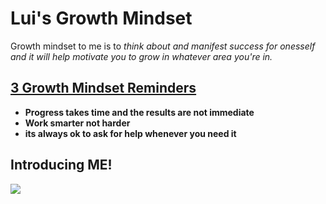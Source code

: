 <h1> Lui's Growth Mindset </h1>
<p> Growth mindset to me is to <i> think about and manifest success for onesself and it will help motivate you to grow in whatever area you're in. 
</i> 
  </p>
<h2> <u> 3 Growth Mindset Reminders </u> </h2> 
<ul>
  <li><b> Progress takes time and the results are not immediate </b></li>
  <li><b> Work smarter not harder </b></li>
  <li><b>its always ok to ask for help whenever you need it </b></li>
</ul>
<h2> <b> Introducing ME! </b> </h2>
<img src="https://user-images.githubusercontent.com/123973434/215550625-725732c6-d94d-4126-aa88-ebe78efee1dd.png">
